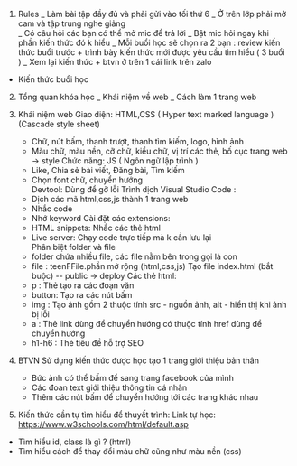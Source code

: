 1. Rules 
_ Làm bài tập đầy đủ và phải gửi vào tối thứ 6 
_ Ở trên lớp phải mở cam và tập trung nghe giảng  
_ Có câu hỏi các bạn có thể mở mic để trả lời 
_ Bật mic hỏi ngay khi phần kiến thức đó k hiểu 
_ Mỗi buổi học sẽ chọn ra 2 bạn : review kiến thức buổi trước + trình bày kiến thức mới được yêu cầu tìm hiểu ( 3 buổi )
_ Xem lại kiến thức + btvn ở trên 1 cái link trên zalo 



* Kiến thức buổi học 

2. Tổng quan khóa học 
_ Khái niệm về web 
_ Cách làm 1 trang web

3. Khái niệm web 
Giao diện: HTML,CSS ( Hyper text marked language ) (Cascade style sheet)
    + Chữ, nút bấm, thanh trượt, thanh tìm kiếm, logo, hình ảnh 
    + Màu chữ, màu nền, cỡ chữ, kiểu chữ, vị trí các thẻ, bố cục trang web  -> style 
Chức năng: JS ( Ngôn ngữ lập trình )
    + Like, Chia sẻ bài viết, Đăng bài, Tìm kiếm 
    + Chọn font chữ, chuyển hướng  
Devtool: Dùng để gỡ lỗi 
Trình dịch Visual Studio Code : 
    + Dịch các mã html,css,js thành 1 trang web  
    + Nhắc code  
    + Nhớ keyword 
Cài đặt các extensions: 
    + HTML snippets: Nhắc các thẻ html 
    + Live server: Chạy code trực tiếp mà k cần lưu lại  
Phân biệt folder và file 
    + folder chứa nhiều file, các file nằm bên trong gọi là con 
    + file : teenFFile.phần mở rộng (html,css,js) 
Tạo file index.html (bắt buộc) -- public -> deploy 
Các thẻ html:
    + p : Thẻ tạo ra các đoạn văn 
    + button: Tạo ra các nút bấm 
    + img : Tạo ảnh gồm 2 thuộc tính src - nguồn ảnh, alt - hiển thị khi ảnh bị lỗi
    + a : Thẻ link dùng để chuyển hướng có thuộc tính href dùng để chuyển hướng
    + h1-h6 : Thẻ tiêu đề hỗ trợ SEO 
4. BTVN 
Sử dụng kiến thức được học tạo 1 trang giới thiệu bản thân
    + Bức ảnh có thể bấm để sang trang facebook của mình 
    + Các đoan text giới thiệu thông tin cá nhân
    + Thêm các nút bấm để chuyển hướng tới các trang khác nhau 


5. Kiến thức cần tự tìm hiểu để thuyết trình: 
Link tự học: https://www.w3schools.com/html/default.asp
 + Tìm hiểu id, class là gì ? (html)
 + Tìm hiểu cách để thay đổi màu chữ cũng như màu nền (css)
